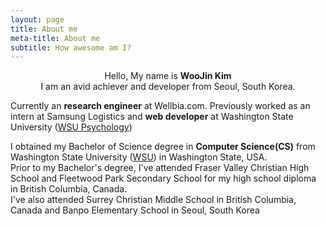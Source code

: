 ```yaml
---
layout: page
title: About me
meta-title: About me
subtitle: How awesome am I?
---
```


<div id="aboutme-section">

<center>Hello, My name is <strong>WooJin Kim</strong><br>
I am an avid achiever and developer from Seoul, South Korea.</center>

<p class="about-text">
<span class="fa fa-briefcase about-icon"></span>
  Currently an <strong>research engineer</strong> at Wellbia.com. Previously worked as an intern at Samsung Logistics and <strong>web developer</strong> at Washington State University (<a target="_blank" href="http://psychology.wsu.edu/">WSU Psychology</a>)
</p>

<p class="about-text">
<span class="fa fa-graduation-cap about-icon"></span>
I obtained my Bachelor of Science degree in <strong>Computer Science(CS)</strong> from Washington State University (<a target="_blank" href="http://www.wsu.edu/">WSU</a>) in Washington State, USA.<br>
	Prior to my Bachelor's degree, I've attended Fraser Valley Christian High School and Fleetwood Park Secondary School for my high school diploma in British Columbia, Canada.<br>
	I've also attended Surrey Christian Middle School in British Columbia, Canada and Banpo Elementary School in Seoul, South Korea</p>

</div>